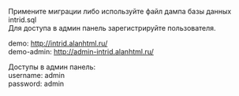 Примените миграции либо используйте файл дампа базы данных intrid.sql <br>
Для доступа в админ панель зарегистрируйте пользователя.

demo: http://intrid.alanhtml.ru/ <br>
demo-admin: http://admin-intrid.alanhtml.ru/ <br>

Доступы в админ панель:<br>
username: admin<br>
password: admin
